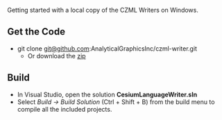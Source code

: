 Getting started with a local copy of the CZML Writers on Windows.

## Get the Code

* git clone git@github.com:AnalyticalGraphicsInc/czml-writer.git
	* Or download the [zip](https://github.com/AnalyticalGraphicsInc/czml-writer/zipball/master)
	
## Build

* In Visual Studio, open the solution **CesiumLanguageWriter.sln**
* Select _Build -> Build Solution_ (Ctrl + Shift + B) from the build menu to compile all the included projects.
